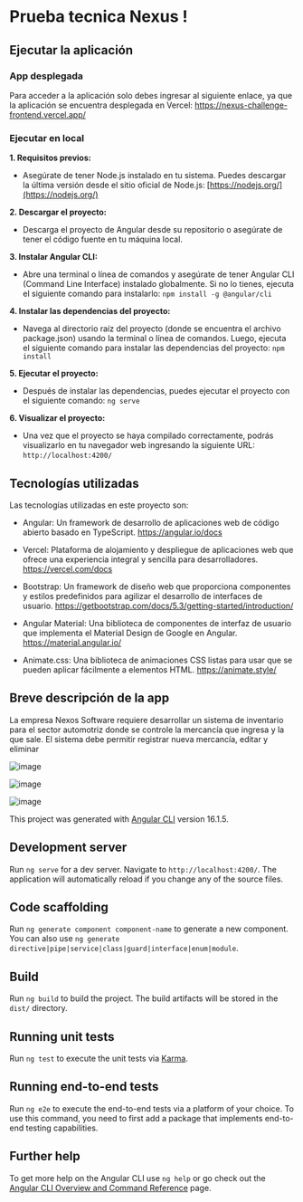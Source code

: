 # Prueba tecnica Nexus !

## Ejecutar la aplicación
### App desplegada
Para acceder a la aplicación solo debes ingresar al siguiente enlace, ya que la aplicación se encuentra desplegada en Vercel: https://nexus-challenge-frontend.vercel.app/


### Ejecutar en local

**1. Requisitos previos:**

- Asegúrate de tener Node.js instalado en tu sistema. Puedes descargar la última versión desde el sitio oficial de Node.js: [https://nodejs.org/](https://nodejs.org/)

**2. Descargar el proyecto:**

- Descarga el proyecto de Angular desde su repositorio o asegúrate de tener el código fuente en tu máquina local.

**3. Instalar Angular CLI:**

- Abre una terminal o línea de comandos y asegúrate de tener Angular CLI (Command Line Interface) instalado globalmente. Si no lo tienes, ejecuta el siguiente comando para instalarlo:
  `npm install -g @angular/cli`

**4. Instalar las dependencias del proyecto:**

- Navega al directorio raíz del proyecto (donde se encuentra el archivo package.json) usando la terminal o línea de comandos. Luego, ejecuta el siguiente comando para instalar las dependencias del proyecto:
  `npm install`

**5. Ejecutar el proyecto:**

- Después de instalar las dependencias, puedes ejecutar el proyecto con el siguiente comando:
  `ng serve`

**6. Visualizar el proyecto:**

- Una vez que el proyecto se haya compilado correctamente, podrás visualizarlo en tu navegador web ingresando la siguiente URL:
  `http://localhost:4200/`

## Tecnologías utilizadas
Las tecnologías utilizadas en este proyecto son:

- Angular: Un framework de desarrollo de aplicaciones web de código abierto basado en TypeScript.
  https://angular.io/docs

- Vercel: Plataforma de alojamiento y despliegue de aplicaciones web que ofrece una experiencia integral y sencilla para desarrolladores.
  https://vercel.com/docs

- Bootstrap: Un framework de diseño web que proporciona componentes y estilos predefinidos para agilizar el desarrollo de interfaces de usuario.
  https://getbootstrap.com/docs/5.3/getting-started/introduction/

- Angular Material: Una biblioteca de componentes de interfaz de usuario que implementa el Material Design de Google en Angular.
  https://material.angular.io/

- Animate.css: Una biblioteca de animaciones CSS listas para usar que se pueden aplicar fácilmente a elementos HTML.
  https://animate.style/

## Breve descripción de la app

La empresa Nexos Software requiere desarrollar un sistema de inventario para el sector automotriz donde se controle la mercancía que ingresa y la que sale. El sistema debe permitir registrar nueva mercancía, editar y eliminar

![image](https://github.com/JuanPabloSR/nexusChallenge_Frontend/assets/62584398/d7cc9658-f93d-40bc-b39a-2cf5efaa149c)


![image](https://github.com/JuanPabloSR/nexusChallenge_Frontend/assets/62584398/cf4b9fe3-926c-4ff5-9f3e-e834a926aaaf)


![image](https://github.com/JuanPabloSR/nexusChallenge_Frontend/assets/62584398/a713895c-e31c-4131-b726-5f156428227c)



This project was generated with [Angular CLI](https://github.com/angular/angular-cli) version 16.1.5.

## Development server

Run `ng serve` for a dev server. Navigate to `http://localhost:4200/`. The application will automatically reload if you change any of the source files.

## Code scaffolding

Run `ng generate component component-name` to generate a new component. You can also use `ng generate directive|pipe|service|class|guard|interface|enum|module`.

## Build

Run `ng build` to build the project. The build artifacts will be stored in the `dist/` directory.

## Running unit tests

Run `ng test` to execute the unit tests via [Karma](https://karma-runner.github.io).

## Running end-to-end tests

Run `ng e2e` to execute the end-to-end tests via a platform of your choice. To use this command, you need to first add a package that implements end-to-end testing capabilities.

## Further help

To get more help on the Angular CLI use `ng help` or go check out the [Angular CLI Overview and Command Reference](https://angular.io/cli) page.

